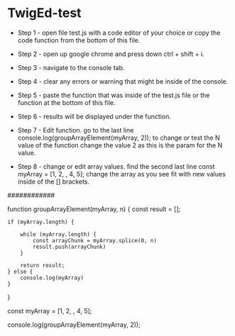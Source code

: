 # TwigEd-test

* Step 1 - open file test.js with a code editor of your choice or copy the code function from the bottom of this file.
* Step 2 - open up google chrome and press down ctrl + shift + i.
* Step 3 - navigate to the console tab.
* Step 4 - clear any errors or warning that might be inside of the console.
* Step 5 - paste the function that was inside of the test.js file or the function at the bottom of this file.
* Step 6 - results will be displayed under the function.
* Step 7 - Edit function. go to the last line  console.log(groupArrayElement(myArray, 2)); to change or test the N value of the function change the value 2 as this is the param for the N value.

* Step 8 - change or edit array values. find the second last line const myArray = [1, 2, , 4, 5]; change the array as you see fit with new values inside of the [] brackets.


############

function groupArrayElement(myArray, n) {
    const result = [];

    if (myArray.length) {
        
        while (myArray.length) {
            const arrayChunk = myArray.splice(0, n)
            result.push(arrayChunk)
        }

        return result;
    } else {
        console.log(myArray)
    }
}

const myArray = [1, 2, , 4, 5];

console.log(groupArrayElement(myArray, 2));
